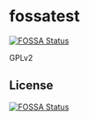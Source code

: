 # fossatest
[![FOSSA Status](https://app.fossa.io/api/projects/git%2Bgithub.com%2Fbili123%2Ffossatest.svg?type=shield)](https://app.fossa.io/projects/git%2Bgithub.com%2Fbili123%2Ffossatest?ref=badge_shield)


GPLv2


## License
[![FOSSA Status](https://app.fossa.io/api/projects/git%2Bgithub.com%2Fbili123%2Ffossatest.svg?type=large)](https://app.fossa.io/projects/git%2Bgithub.com%2Fbili123%2Ffossatest?ref=badge_large)